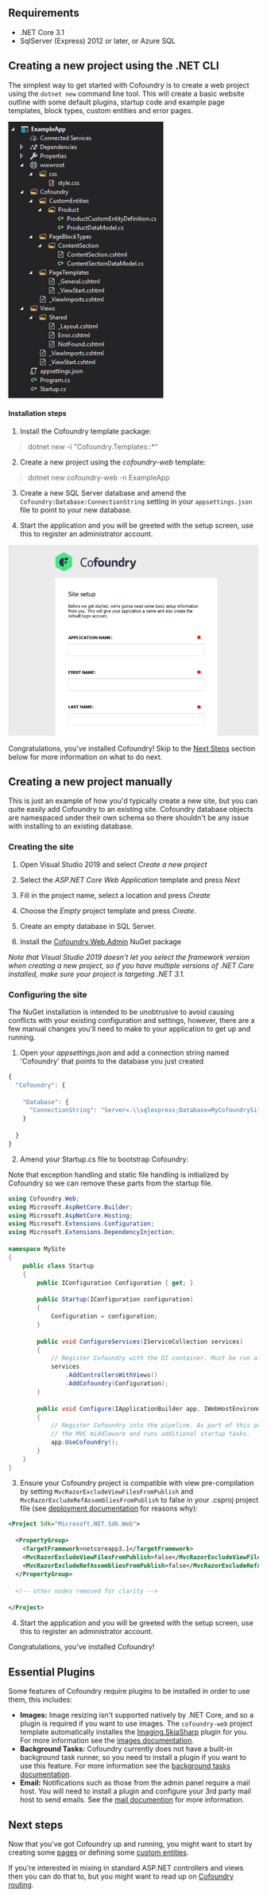 ## Requirements

- .NET Core 3.1
- SqlServer (Express) 2012 or later, or Azure SQL

## Creating a new project using the .NET CLI

The simplest way to get started with Cofoundry is to create a web project using the `dotnet new` command line tool. This will create a basic website outline with some default plugins, startup code and example page templates, block types, custom entities and error pages.

![the cofoundry-web project template structure](images/cofoundry-web-project-structure.png)

#### Installation steps

1. Install the Cofoundry template package:

> dotnet new -i "Cofoundry.Templates::*"

2. Create a new project using the *cofoundry-web* template:

> dotnet new cofoundry-web -n ExampleApp

3. Create a new SQL Server database and amend the `Cofoundry:Database:ConnectionString` setting in your `appsettings.json` file to point to your new database.

4. Start the application and you will be greeted with the setup screen, use this to register an administrator account.

![Cofoundry site setup](images/site-setup.png)

Congratulations, you've installed Cofoundry! Skip to the [Next Steps](#next-steps) section below for more information on what to do next. 

## Creating a new project manually

This is just an example of how you'd typically create a new site, but you can quite easily add Cofoundry to an existing site. Cofoundry database objects are namespaced under their own schema so there shouldn't be any issue with installing to an existing database.

### Creating the site

1. Open Visual Studio 2019 and select *Create a new project*

2. Select the *ASP.NET Core Web Application* template and press *Next*

3. Fill in the project name, select a location and press *Create*

4. Choose the *Empty* project template and press *Create*.

5. Create an empty database in SQL Server.

6. Install the [Cofoundry.Web.Admin](https://www.nuget.org/packages/Cofoundry.Web.Admin/) NuGet package

*Note that Visual Studio 2019 doesn't let you select the framework version when creating a new project, so if you have multiple versions of .NET Core installed, make sure your project is targeting .NET 3.1.* 

### Configuring the site

The NuGet installation is intended to be unobtrusive to avoid causing conflicts with your existing configuration and settings, however, there are a few manual changes you'll need to make to your application to get up and running. 

1. Open your *appsettings.json* and add a connection string named 'Cofoundry' that points to the database you just created

```js
{
  "Cofoundry": {

    "Database": {
      "ConnectionString": "Server=.\\sqlexpress;Database=MyCofoundrySite;Integrated Security=True;MultipleActiveResultSets=True"
    }

  }
}
```

2. Amend your Startup.cs file to bootstrap Cofoundry:

Note that exception handling and static file handling is initialized by Cofoundry so we can remove these parts from the startup file.

```csharp
using Cofoundry.Web;
using Microsoft.AspNetCore.Builder;
using Microsoft.AspNetCore.Hosting;
using Microsoft.Extensions.Configuration;
using Microsoft.Extensions.DependencyInjection;

namespace MySite
{
    public class Startup
    {
        public IConfiguration Configuration { get; }

        public Startup(IConfiguration configuration)
        {
            Configuration = configuration;
        }

        public void ConfigureServices(IServiceCollection services)
        {
            // Register Cofoundry with the DI container. Must be run after AddMvc
            services
                .AddControllersWithViews()
                .AddCofoundry(Configuration);
        }

        public void Configure(IApplicationBuilder app, IWebHostEnvironment env)
        {
            // Register Cofoundry into the pipeline. As part of this process it also initializes 
            // the MVC middleware and runs additional startup tasks.
            app.UseCofoundry();
        }
    }
}
```

3. Ensure your Cofoundry project is compatible with view pre-compilation by setting `MvcRazorExcludeViewFilesFromPublish` and `MvcRazorExcludeRefAssembliesFromPublish` to false in your .csproj project file (see [deployment documentation](publishing-and-deployment) for reasons why):

```xml
<Project Sdk="Microsoft.NET.Sdk.Web">

  <PropertyGroup>
    <TargetFramework>netcoreapp3.1</TargetFramework>
    <MvcRazorExcludeViewFilesFromPublish>false</MvcRazorExcludeViewFilesFromPublish>
    <MvcRazorExcludeRefAssembliesFromPublish>false</MvcRazorExcludeRefAssembliesFromPublish>
  </PropertyGroup>
  
  <!-- other nodes removed for clarity -->
  
</Project>
```

4. Start the application and you will be greeted with the setup screen, use this to register an administrator account.
 
Congratulations, you've installed Cofoundry! 

## Essential Plugins

Some features of Cofoundry require plugins to be installed in order to use them, this includes:

- **Images:** Image resizing isn't supported natively by .NET Core, and so a plugin is required if you want to use images. The `cofoundry-web` project template automatically installes the [Imaging.SkiaSharp](https://github.com/cofoundry-cms/Cofoundry.Plugins.Imaging.SkiaSharp) plugin for you. For more information see the [images documentation](/content-management/images). 
- **Background Tasks:** Cofoundry currently does not have a built-in background task runner, so you need to install a plugin if you want to use this feature. For more information see the [background tasks documentation](/framework/background-tasks).
- **Email:** Notifications such as those from the admin panel require a mail host. You will need to install a plugin and configure your 3rd party mail host to send emails. See the [mail documention](/framework/mail) for more information.

## Next steps

Now that you've got Cofoundry up and running, you might want to start by creating some [pages](/content-management/pages) or defining some [custom entities](/content-management/custom-Entities).

If you're interested in mixing in standard ASP.NET controllers and views then you can do that to, but you might want to read up on [Cofoundry routing](/content-management/routing).  
